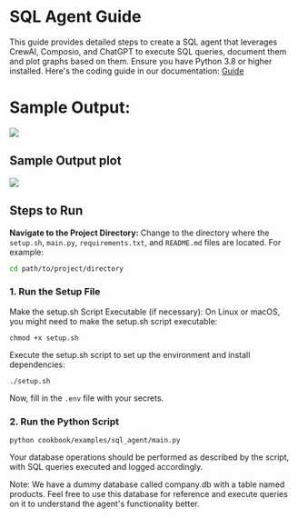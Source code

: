 # SQL Agent Guide

This guide provides detailed steps to create a SQL agent that leverages CrewAI, Composio, and ChatGPT to execute SQL queries, document them and plot graphs based on them. Ensure you have Python 3.8 or higher installed.
Here's the coding guide in our documentation: [Guide](https://docs.composio.dev/guides/examples/sql-agent)

# Sample Output:

![](https://github.com/ComposioHQ/composio/blob/24cdfdb3f2ae30f0ce3ea5f9b31a152f427a2a44/python/examples/sql_agent/sql_agent_plotter_langchain/sql_agent.gif)

## Sample Output plot

![](https://github.com/ComposioHQ/composio/blob/24cdfdb3f2ae30f0ce3ea5f9b31a152f427a2a44/python/examples/sql_agent/sql_agent_plotter_langchain/example_plot_based_on_db.png)

## Steps to Run

**Navigate to the Project Directory:**
Change to the directory where the `setup.sh`, `main.py`, `requirements.txt`, and `README.md` files are located. For example:

```sh
cd path/to/project/directory
```

### 1. Run the Setup File

Make the setup.sh Script Executable (if necessary):
On Linux or macOS, you might need to make the setup.sh script executable:

```shell
chmod +x setup.sh
```

Execute the setup.sh script to set up the environment and install dependencies:

```shell
./setup.sh
```

Now, fill in the `.env` file with your secrets.

### 2. Run the Python Script

```shell
python cookbook/examples/sql_agent/main.py
```

Your database operations should be performed as described by the script, with SQL queries executed and logged accordingly.

Note: We have a dummy database called company.db with a table named products. Feel free to use this database for reference and execute queries on it to understand the agent's functionality better.
